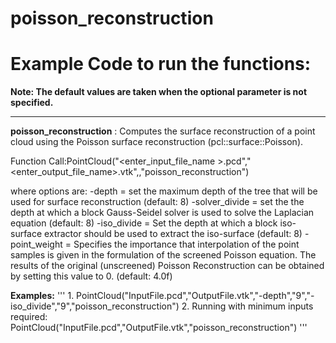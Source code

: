 # poisson\_reconstruction

# Example Code to run the functions:

**Note: The default values are taken when the optional parameter is not specified.**
___

__poisson\_reconstruction__ : Computes the surface reconstruction of a point cloud using the Poisson surface reconstruction (pcl::surface::Poisson).

Function Call:PointCloud("<enter\_input\_file\_name >.pcd","<enter\_output\_file\_name>.vtk",<options>,"poisson\_reconstruction")

where options are:
-depth            = set the maximum depth of the tree that will be used for surface reconstruction (default: 8)
-solver\_divide    = set the the depth at which a block Gauss-Seidel solver is used to solve the Laplacian equation (default: 8)
-iso\_divide       = Set the depth at which a block iso-surface extractor should be used to extract the iso-surface (default: 8)
-point\_weight     = Specifies the importance that interpolation of the point samples is given in the formulation of the screened Poisson equation. 
  		    The results of the original (unscreened) Poisson Reconstruction can be obtained by setting this value to 0. (default: 4.0f)

__Examples:__
'''
		1. PointCloud("InputFile.pcd","OutputFile.vtk","-depth","9","-iso\_divide","9","poisson\_reconstruction")
		2. Running with minimum inputs required: PointCloud("InputFile.pcd","OutputFile.vtk","poisson\_reconstruction")
'''

